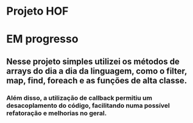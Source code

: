 # Projeto HOF
# EM progresso
## Nesse projeto simples utilizei os métodos de arrays do dia a dia da linguagem, como o filter, map, find, foreach e as funções de alta classe.
### Além disso, a utilização de callback permitiu um desacoplamento do código, facilitando numa possível refatoração e melhorias no geral.

